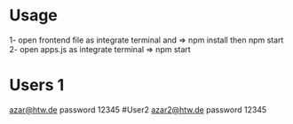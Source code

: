 
# Usage
1-  open  frontend file  as integrate terminal  and =>  npm install
then npm start
2- open  apps.js as integrate terminal  => npm start 
 
#  Users 1
azar@htw.de    password  12345
#User2
azar2@htw.de    password 12345
